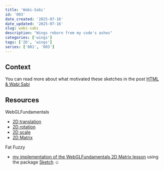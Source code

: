 ```yaml
---
title: 'Wabi-Sabi'
id: '003'
date_created: '2025-07-16'
date_updated: '2025-07-16'
slug: wabi-sabi
description: "Wings reborn from my code's ashes"
categories: ['wings']
tags: ['2D', 'wings']
series: ['001', '003']
---
```


## Context

You can read more about what motivated these sketches in the post [HTML & Wabi Sabi](https://rocks.pages.dev/blog/html-and-wabi-sabi)

## Resources

WebGLFundamentals

- [2D translation](https://webglfundamentals.org/webgl/lessons/webgl-2d-translation.html)
- [2D rotation](https://webglfundamentals.org/webgl/lessons/webgl-2d-rotation.html)
- [2D scale](https://webglfundamentals.org/webgl/lessons/webgl-2d-scale.html)
- [2D Matrix](https://webglfundamentals.org/webgl/lessons/webgl-2d-matrices.html)

Fat Fuzzy

- [my implementation of the WebGLFundamentals 2D Matrix lesson](https://rocks.pages.dev/play/learning/matrix-2d) using the package [Sketch](https://rocks.pages.dev/about/usage/sketch) ☺️
